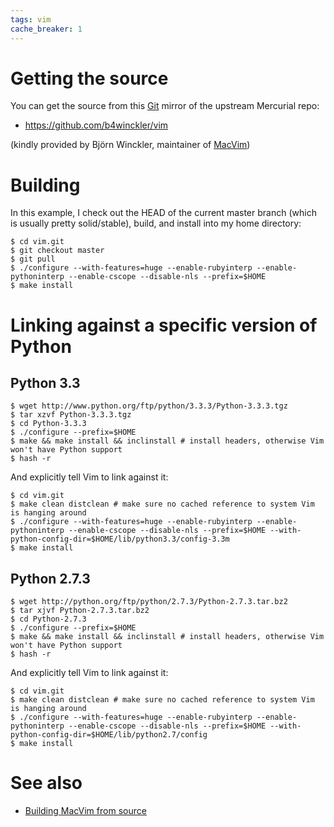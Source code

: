 ```yaml
---
tags: vim
cache_breaker: 1
---
```


# Getting the source

You can get the source from this [Git](/wiki/Git) mirror of the upstream Mercurial repo:

-   <https://github.com/b4winckler/vim>

(kindly provided by Björn Winckler, maintainer of [MacVim](/wiki/MacVim))

# Building

In this example, I check out the HEAD of the current master branch (which is usually pretty solid/stable), build, and install into my home directory:

```shell
$ cd vim.git
$ git checkout master
$ git pull
$ ./configure --with-features=huge --enable-rubyinterp --enable-pythoninterp --enable-cscope --disable-nls --prefix=$HOME
$ make install
```

# Linking against a specific version of Python

## Python 3.3

```shell
$ wget http://www.python.org/ftp/python/3.3.3/Python-3.3.3.tgz
$ tar xzvf Python-3.3.3.tgz
$ cd Python-3.3.3
$ ./configure --prefix=$HOME
$ make && make install && inclinstall # install headers, otherwise Vim won't have Python support
$ hash -r
```

And explicitly tell Vim to link against it:

```shell
$ cd vim.git
$ make clean distclean # make sure no cached reference to system Vim is hanging around
$ ./configure --with-features=huge --enable-rubyinterp --enable-pythoninterp --enable-cscope --disable-nls --prefix=$HOME --with-python-config-dir=$HOME/lib/python3.3/config-3.3m
$ make install
```

## Python 2.7.3

```shell
$ wget http://python.org/ftp/python/2.7.3/Python-2.7.3.tar.bz2
$ tar xjvf Python-2.7.3.tar.bz2 
$ cd Python-2.7.3
$ ./configure --prefix=$HOME
$ make && make install && inclinstall # install headers, otherwise Vim won't have Python support
$ hash -r
```

And explicitly tell Vim to link against it:

```shell
$ cd vim.git
$ make clean distclean # make sure no cached reference to system Vim is hanging around
$ ./configure --with-features=huge --enable-rubyinterp --enable-pythoninterp --enable-cscope --disable-nls --prefix=$HOME --with-python-config-dir=$HOME/lib/python2.7/config
$ make install
```

# See also

-   [Building MacVim from source](/wiki/Building_MacVim_from_source)

